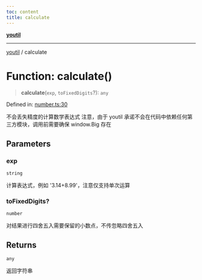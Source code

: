 ```yaml
---
toc: content
title: calculate
---
```

[**youtil**](../README.md)

***

[youtil](../globals.md) / calculate

# Function: calculate()

> **calculate**(`exp`, `toFixedDigits`?): `any`

Defined in: [number.ts:30](https://github.com/sxei/youtil/blob/b47ef7b1757ff0687608f2a4a60408b636b14d73/src/number.ts#L30)

不会丢失精度的计算数学表达式
注意，由于 youtil 承诺不会在代码中依赖任何第三方模块，调用前需要确保 window.Big 存在

## Parameters

### exp

`string`

计算表达式，例如 '3.14+8.99'，注意仅支持单次运算

### toFixedDigits?

`number`

对结果进行四舍五入需要保留的小数点，不传忽略四舍五入

## Returns

`any`

返回字符串
